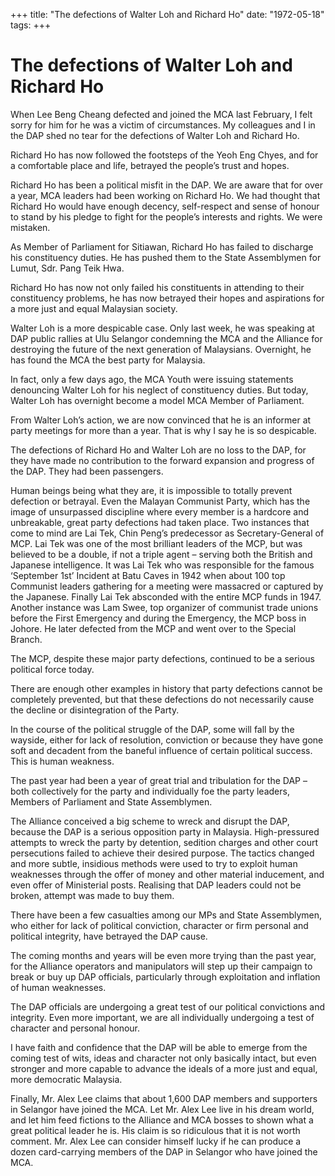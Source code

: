 +++ 
title: "The defections of Walter Loh and Richard Ho"
date: "1972-05-18"
tags:
+++

# The defections of Walter Loh and Richard Ho

When Lee Beng Cheang defected and joined the MCA last February, I felt sorry for him for he was a victim of circumstances. My colleagues and I in the DAP shed no tear for the defections of Walter Loh and Richard Ho.

Richard Ho has now followed the footsteps of the Yeoh Eng Chyes, and for a comfortable place and life, betrayed the people’s trust and hopes.

Richard Ho has been a political misfit in the DAP. We are aware that for over a year, MCA leaders had been working on Richard Ho. We had thought that Richard Ho would have enough decency, self-respect and sense of honour to stand by his pledge to fight for the people’s interests and rights. We were mistaken.</u>

As Member of Parliament for Sitiawan, Richard Ho has failed to discharge his constituency duties. He has pushed them to the State Assemblymen for Lumut, Sdr. Pang Teik Hwa.

Richard Ho has now not only failed his constituents in attending to their constituency problems, he has now betrayed their hopes and aspirations for a more just and equal Malaysian society.

Walter Loh is a more despicable case. Only last week, he was speaking at DAP public rallies at Ulu Selangor condemning the MCA and the Alliance for destroying the future of the next generation of Malaysians. Overnight, he has found the MCA the best party for Malaysia.

In fact, only a few days ago, the MCA Youth were issuing statements denouncing Walter Loh for his neglect of constituency duties. But today, Walter Loh has overnight become a model MCA Member of Parliament.

From Walter Loh’s action, we are now convinced that he is an informer at party meetings for more than a year. That is why I say he is so despicable.

The defections of Richard Ho and Walter Loh are no loss to the DAP, for they have made no contribution to the forward expansion and progress of the DAP. They had been passengers.

Human beings being what they are, it is impossible to totally prevent defection or betrayal. Even the Malayan Communist Party, which has the image of unsurpassed discipline where every member is a hardcore and unbreakable, great party defections had taken place. Two instances that come to mind are Lai Tek, Chin Peng’s predecessor as Secretary-General of MCP. Lai Tek was one of the most brilliant leaders of the MCP, but was believed to be a double, if not a triple agent – serving both the British and Japanese intelligence. It was Lai Tek who was responsible for the famous ‘September 1st’ Incident at Batu Caves in 1942 when about 100 top Communist leaders gathering for a meeting were massacred or captured by the Japanese. Finally Lai Tek absconded with the entire MCP funds in 1947. Another instance was Lam Swee, top organizer of communist trade unions before the First Emergency and during the Emergency, the MCP boss in Johore. He later defected from the MCP and went over to the Special Branch.

The MCP, despite these major party defections, continued to be a serious political force today.

There are enough other examples in history that party defections cannot be completely prevented, but that these defections do not necessarily cause the decline or disintegration of the Party.

In the course of the political struggle of the DAP, some will fall by the wayside, either for lack of resolution, conviction or because they have gone soft and decadent from the baneful influence of certain political success. This is human weakness.

The past year had been a year of great trial and tribulation for the DAP – both collectively for the party and individually foe the party leaders, Members of Parliament and State Assemblymen.

The Alliance conceived a big scheme to wreck and disrupt the DAP, because the DAP is a serious opposition party in Malaysia. High-pressured attempts to wreck the party by detention, sedition charges and other court persecutions failed to achieve their desired purpose. The tactics changed and more subtle, insidious methods were used to try to exploit human weaknesses through the offer of money and other material inducement, and even offer of Ministerial posts. Realising that DAP leaders could not be broken, attempt was made to buy them.

There have been a few casualties among our MPs and State Assemblymen, who either for lack of political conviction, character or firm personal and political integrity, have betrayed the DAP cause.

The coming months and years will be even more trying than the past year, for the Alliance operators and manipulators will step up their campaign to break or buy up DAP officials, particularly through exploitation and inflation of human weaknesses.

The DAP officials are undergoing a great test of our political convictions and integrity. Even more important, we are all individually undergoing a test of character and personal honour.

I have faith and confidence that the DAP will be able to emerge from the coming test of wits, ideas and character not only basically intact, but even stronger and more capable to advance the ideals of a more just and equal, more democratic Malaysia.

Finally, Mr. Alex Lee claims that about 1,600 DAP members and supporters in Selangor have joined the MCA. Let Mr. Alex Lee live in his dream world, and let him feed fictions to the Alliance and MCA bosses to shown what a great political leader he is. His claim is so ridiculous that it is not worth comment. Mr. Alex Lee can consider himself lucky if he can produce a dozen card-carrying members of the DAP in Selangor who have joined the MCA.
 
